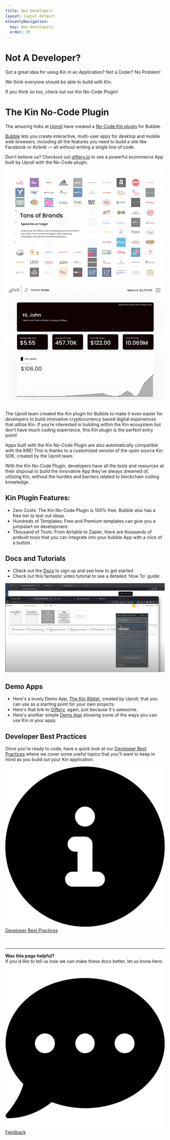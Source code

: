 ```yaml
---
title: Non-Developers
layout: layout-default
eleventyNavigation:
  key: Non-Developers
  order: 39
---
```


# Not A Developer?

Got a great idea for using Kin in an Application? Not a Coder? No Problem!

We think everyone should be able to build with Kin. 

If you think so too, check out our Kin No-Code Plugin!


# The Kin No-Code Plugin 

The amazing folks at [Uproll](https://uproll.app/) have created a [No-Code Kin plugin](https://thekinplugin.com/) for Bubble. 

[Bubble](https://bubble.io/) lets you create interactive, multi-user apps for desktop and mobile web browsers, including all the features you need to build a site like Facebook or Airbnb — all without writing a single line of code.

Don't believe us? Checkout out [giftery.io](https://giftery.io/) to see a powerful ecommerce App built by Uproll with the No-Code plugin.


<img src="../integrations/giftery/images/Giftery1.png" alt="drawing" class='docImage'/>
<img src="../integrations/giftery/images/Giftery2.png" alt="drawing" class='docImage'/>
<br/>
<br/>


The Uproll team created the Kin plugin for Bubble to make it even easier for developers to build innovative cryptocurrency based digital experiences that utilize Kin. If you’re interested in building within the Kin ecosystem but don’t have much coding experience, this Kin plugin is the perfect entry point!

Apps built with the Kin No-Code Plugin are also automatically compatible with the KRE! This is thanks to a customized version of the open source Kin SDK, created by the Uproll team.

With the Kin No-Code Plugin, developers have all the tools and resources at their disposal to build the innovative App they’ve always dreamed of, utilizing Kin, without the hurdles and barriers related to blockchain coding knowledge. 

## Kin Plugin Features:

- Zero Costs: The Kin No-Code Plugin is 100% free. Bubble also has a free tier to test out ideas.
- Hundreds of Templates: Free and Premium templates can give you a jumpstart on development.
- Thousand of Tools: From Airtable to Zapier, there are thousands of prebuilt tools that you can integrate into your bubble App with a click of a button.

## Docs and Tutorials

- Check out the [Docs](https://docs.thekinplugin.com/) to sign up and see how to get started.
- Check out this fantastic video tutorial to see a detailed 'How To' guide:
<a href='https://www.youtube.com/watch?v=JrQ6MGQaiv4' target='_blank'>
  <img src="./images/no-code-tutorial.png" alt="No-Code Tutorial" class='docImage'/>
</a>

## Demo Apps
- Here's a lovely Demo App, [The Kin Wallet](https://thekinwallet.com/), created by Uproll, that you can use as a starting point for your own projects.
- Here's that link to [Giftery](https://giftery.io/), again, just because it's awesome.
- Here's another simple [Demo App](https://kin-nocode-demo.bubbleapps.io/version-test?debug_mode=true) showing some of the ways you can use Kin in your apps.

## Developer Best Practices

Once you're ready to code, have a quick look at our [Developer Best Practices](/essentials/best-practices) where we cover some useful topics that you'll want to keep in mind as you build out your Kin application.

<div class='contacts'>
  <a href='/essentials/best-practices/'><div class='contact'>
    <img class='contact-icon' alt='Developer' src='../essentials/images/circle-info-solid.svg'>
    <span class='contact-text'>Developer Best Practices</span>
  </div></a>
</div>

<br/>
<br/>

***
**Was this page helpful?**<br/>
If you'd like to tell us how we can make these docs better, let us know here:

<div class='contacts'>
  <a href='https://forms.gle/qhjcDJR59v8RJsaY7' target='_blank'><div class='contact'>
    <img class='contact-icon' alt='Developer' src='../essentials/images/comment-dots-solid.svg'>
    <span class='contact-text'>Feedback</span>
  </div></a>
</div>

